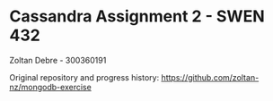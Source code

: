 # Cassandra Assignment 2 - SWEN 432

Zoltan Debre - 300360191

Original repository and progress history: https://github.com/zoltan-nz/mongodb-exercise